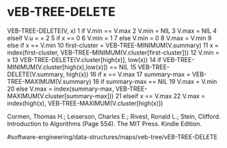# vEB-TREE-DELETE
VEB-TREE-DELETE(V, x)
1 if V.min == V.max 
2   V.min = NIL 
3   V.max = NIL 
4 elseif V.u = = 2 
5   if x == 0 
6     V.min = 1 
7   else V.min = 0 
8   V.max = V.min 
9   else if x == V.min 
10     first-cluster = VEB-TREE-MINIMUM(V.summary)
11     x = index(first-cluster, 
                 VEB-TREE-MINIMUM(V.cluster[first-cluster]))
12     V.min = x 
13  VEB-TREE-DELETE(V.cluster[high(x)], low(x))
14  if VEB-TREE-MINIMUM(V.cluster[high(x),low(x)]) == NIL 
15    VEB-TREE-DELETE(V.summary, high(x))
16    if x == V.max 
17       summary-max = VEB-TREE-MAXIMUM(V.summary)
18       if summary-max == NIL 
19           V.max = V.min 
20       else V.max = index(summary-max, VEB-TREE-MAXIMUM(V.cluster[summary-max]))
21  elseif x == V.max 
22    V.max = index(high(x), VEB-TREE-MAXIMUM(V.cluster[high(x)])

Cormen, Thomas H.; Leiserson, Charles E.; Rivest, Ronald L.; Stein, Clifford. Introduction to Algorithms (Page 554). The MIT Press. Kindle Edition. 


#software-engineering/data-structures/maps/veb-tree/vEB-TREE-DELETE
